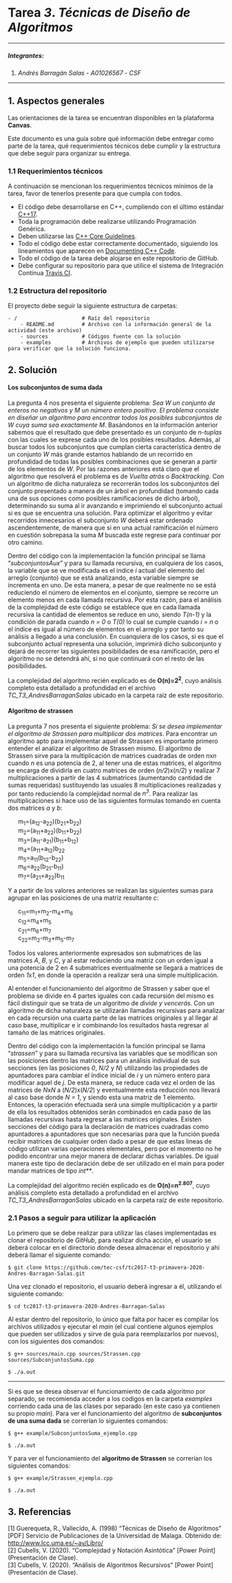 # Tarea *3*. *Técnicas de Diseño de Algoritmos*

---

##### Integrantes:
1. *Andrés Barragán Salas* - *A01026567* - *CSF*


---
## 1. Aspectos generales

Las orientaciones de la tarea se encuentran disponibles en la plataforma **Canvas**.

Este documento es una guía sobre qué información debe entregar como parte de la tarea, qué requerimientos técnicos debe cumplir y la estructura que debe seguir para organizar su entrega.


### 1.1 Requerimientos técnicos

A continuación se mencionan los requerimientos técnicos mínimos de la tarea, favor de tenerlos presente para que cumpla con todos.

* El código debe desarrollarse en C++, cumpliendo con el último estándar [C++17](https://isocpp.org/std/the-standard).
* Toda la programación debe realizarse utilizando Programación Genérica.
* Deben utilizarse las [C++ Core Guidelines](https://github.com/isocpp/CppCoreGuidelines/blob/master/CppCoreGuidelines.md).
* Todo el código debe estar correctamente documentado, siguiendo los lineamientos que aparecen en [Documenting C++ Code](https://developer.lsst.io/cpp/api-docs.html).
* Todo el código de la tarea debe alojarse en este repositorio de GitHub.
* Debe configurar su repositorio para que utilice el sistema de Integración Continua [Travis CI](https://travis-ci.org/).

### 1.2 Estructura del repositorio

El proyecto debe seguir la siguiente estructura de carpetas:
```
- / 			        # Raíz del repositorio
    - README.md			# Archivo con la información general de la actividad (este archivo)
    - sources  			# Códigos fuente con la solución
    - examples			# Archivos de ejemplo que pueden utilizarse para verificar que la solución funciona.
```

## 2. Solución

#### Los subconjuntos de suma dada
La pregunta 4 nos presenta el siguiente problema: *Sea W un conjunto de enteros no negativos y M un número entero positivo. El problema consiste en diseñar un algoritmo para encontrar todos los posibles subconjuntos de W cuya suma sea exactamente M*. Basándonos en la información anterior sabemos que el resultado que debe presentado es un conjunto de *n-tuplas* con las cuales se exprese cada uno de los posibles resultados. Además, al buscar todos los subconjuntos que cumplan cierta característica dentro de un conjunto *W* más grande estamos hablando de un recorrido en profundidad de todas las posibles combinaciones que se generan a partir de los elementos de *W*. Por las razones anteriores está claro que el algoritmo que resolverá el problema es de *Vuelta atrás* o *Backtracking*. Con un algoritmo de dicha naturaleza se recorrerán todos los subconjuntos del conjunto presentado a manera de un árbol en profundidad (tomando cada una de sus opciones como posibles ramificaciones de dicho árbol), determinando su suma al ir avanzando e imprimiendo el subconjunto actual si es que se encuentra una solución. Para optimizar el algoritmo y evitar recorridos innecesarios el subconjunto *W* deberá estar ordenado ascendentemente, de manera que si en una actual ramificación el número en cuestión sobrepasa la suma *M* buscada este regrese para continuar por otro camino. 

Dentro del código con la implementación la función principal se llama “*subconjuntosAux*” y para su llamada recursiva, en cualquiera de los casos, la variable que se ve modificada es el índice *i* actual del elemento del arreglo (conjunto) que se está analizando, esta variable siempre se incrementa en uno. De esta manera, a pesar de que realmente no se está reduciendo el número de elementos en el conjunto, siempre se recorre un elemento menos en cada llamada recursiva. Por esta razón, para el análisis de la complejidad de este código se establece que en cada llamada recursiva la cantidad de elementos se reduce en uno, siendo *T(n-1)* y la condición de parada cuando *n = 0* o *T(0)* lo cual se cumple cuando *i = n* o el índice es igual al número de elementos en el arreglo y por tanto su análisis a llegado a una conclusión.  En cuanquiera de los casos, si es que el subconjunto actual representa una solución, imprimirá dicho subconjunto y dejará de recorrer las siguientes posibilidades de esa ramificación, pero el algoritmo no se detendrá ahí, si no que continuará con el resto de las posibilidades. 

La complejidad del algoritmo recién explicado es de **O(n)=2<sup>2</sup>**, cuyo análisis completo esta detallado a profundidad en el archivo *TC_T3_AndresBarraganSalas* ubicado en la carpeta raíz de este repositorio.


#### Algoritmo de strassen
La pregunta 7 nos presenta el siguiente problema: *Si se desea implementar el algoritmo de Strassen para multiplicar dos matrices*. Para encontrar un algoritmo apto para implementar aquel de Strassen es importante primero entender el analizar el algoritmo de Strassen mismo. El algoritmo de Strassen sirve para la multiplicación de matrices cuadradas de orden *n*x*n* cuando *n* es una potencia de 2, al tener una de estas matrices, el algoritmo se encarga de dividirla en cuatro matrices de orden (*n/2*)x(*n/2*) y realizar 7 multiplicaciones a partir de las 4 submatrices (aumentando cantidad de sumas requeridas) sustituyendo las usuales 8 multiplicaciones realizadas y por tanto reduciendo la complejidad normal de *n<sup>3</sup>*. Para realizar las multiplicaciones si hace uso de las siguientes formulas tomando en cuenta dos matrices *a* y *b*:

&nbsp;&nbsp;&nbsp;&nbsp;&nbsp;&nbsp;m<sub>1</sub>=(a<sub>12</sub>-a<sub>22</sub>)(b<sub>21</sub>+b<sub>22</sub>)  
&nbsp;&nbsp;&nbsp;&nbsp;&nbsp;&nbsp;m<sub>2</sub>=(a<sub>11</sub>+a<sub>22</sub>)(b<sub>11</sub>+b<sub>22</sub>)  
&nbsp;&nbsp;&nbsp;&nbsp;&nbsp;&nbsp;m<sub>3</sub>=(a<sub>11</sub>-a<sub>21</sub>)(b<sub>11</sub>+b<sub>12</sub>)  
&nbsp;&nbsp;&nbsp;&nbsp;&nbsp;&nbsp;m<sub>4</sub>=(a<sub>11</sub>+a<sub>12</sub>)b<sub>22</sub>  
&nbsp;&nbsp;&nbsp;&nbsp;&nbsp;&nbsp;m<sub>5</sub>=a<sub>11</sub>(b<sub>12</sub>-b<sub>22</sub>)  
&nbsp;&nbsp;&nbsp;&nbsp;&nbsp;&nbsp;m<sub>6</sub>=a<sub>22</sub>(b<sub>21</sub>-b<sub>11</sub>)  
&nbsp;&nbsp;&nbsp;&nbsp;&nbsp;&nbsp;m<sub>7</sub>=(a<sub>21</sub>+a<sub>22</sub>)b<sub>11</sub>  

Y a partir de los valores anteriores se realizan las siguientes sumas para agrupar en las posiciones de una matriz resultante *c*:

&nbsp;&nbsp;&nbsp;&nbsp;&nbsp;&nbsp;c<sub>11</sub>=m<sub>1</sub>+m<sub>2</sub>-m<sub>4</sub>+m<sub>6</sub>  
&nbsp;&nbsp;&nbsp;&nbsp;&nbsp;&nbsp;c<sub>12</sub>=m<sub>4</sub>+m<sub>5</sub>  
&nbsp;&nbsp;&nbsp;&nbsp;&nbsp;&nbsp;c<sub>21</sub>=m<sub>6</sub>+m<sub>7</sub>  
&nbsp;&nbsp;&nbsp;&nbsp;&nbsp;&nbsp;c<sub>22</sub>=m<sub>2</sub>-m<sub>3</sub>+m<sub>5</sub>-m<sub>7</sub>  

Todos los valores anteriormente expresados son submatrices de las matrices *A*, *B*, y *C*, y al estar reduciendo una matriz con un orden igual a una potencia de 2 en 4 submatrices eventualmente se llegará a matrices de orden *1*x*1*, en donde la operación a realizar será una simple multiplicación.

Al entender el funcionamiento del algoritmo de Strassen y saber que el problema se divide en 4 partes iguales con cada recursión del mismo es fácil distinguir que se trata de un algoritmo de *divide y vencerás*. Con un algoritmo de dicha naturaleza se utilizarán llamadas recursivas para analizar en cada recursión una cuarta parte de las matrices originales y al llegar al caso base, multiplicar e ir combinando los resultados hasta regresar al tamaño de las matrices originales.

Dentro del código con la implementación la función principal se llama “*strassen*” y para su llamada recursiva las variables que se modifican son las posiciones dentro las matrices para un análisis individual de sus secciones (en las posiciones *0*, *N/2* y *N*) utilizando las propiedades de apuntadores para cambiar el índice inicial de *i* y un número entero para modificar aquel de *j*. De esta manera, se reduce cada vez el orden de las matrices de *N*x*N* a (*N/2*)x(*N/2*) y eventualmente esta reducción nos llevará al caso base donde *N = 1*, y siendo esta una matriz de 1 elemento. Entonces, la operación efectuada será una simple multiplicación y a partir de ella los resultados obtenidos serán combinados en cada paso de las llamadas recursivas hasta regresar a las matrices originales. Existen secciones del código para  la declaración de matrices cuadradas como apuntadores a apuntadores que son necesarias para que la función pueda  recibir matrices de cualquier orden dado a pesar de que estas lineas de código utilizan varias operaciones elementales, pero por el momento no he podido encontrar una mejor manera de declarar dichas variables. De igual manera este tipo de declaración debe de ser utilizado en el main para poder mandar matrices de tipo *int\*\**.  

La complejidad del algoritmo recién explicado es de **O(n)=n<sup>2.807</sup>**, cuyo análisis completo esta detallado a profundidad en el archivo *TC_T3_AndresBarraganSalas* ubicado en la carpeta raíz de este repositorio.

### 2.1 Pasos a seguir para utilizar la aplicación
Lo primero que se debe realizar para utilizar las clases implementadas es clonar el repositorio de *GitHub*, para realizar dicha acción, el usuario se deberá colocar en el directorio donde desea almacenar el repositorio y ahí deberá llamar el siguiente comando:

    $ git clone https://github.com/tec-csf/tc2017-t3-primavera-2020-Andres-Barragan-Salas.git

Una vez clonado el repositorio, el usuario deberá ingresar a él, utilizando el siguiente comando:

    $ cd tc2017-t3-primavera-2020-Andres-Barragan-Salas

Al estar dentro del repositorio, lo único que falta por hacer es compilar los archivos utilizados y ejecutar el *main* (el cual contiene algunos ejemplos que pueden ser utilizados y sirve de guía para reemplazarlos por nuevos), con los siguientes dos comandos:

    $ g++ sources/main.cpp sources/Strassen.cpp sources/SubconjuntosSuma.cpp

    $ ./a.out

---
Si es que se desea observar el funcionamiento de cada algoritmo por separado, se recomienda acceder a los codigos en la carpeta *examples* corriendo cada una de las clases por separado (en este caso ya contienen su propio *main*). Para ver el funcionamiento del algoritmo de **subconjuntos de una suma dada** se correrían lo siguientes comandos:

    $ g++ example/SubconjuntosSuma_ejemplo.cpp

    $ ./a.out

Y para ver el funcionamiento del **algoritmo de Strassen** se correrían los siguientes comandos:

    $ g++ example/Strassen_ejemplo.cpp

    $ ./a.out

## 3. Referencias

\[1\] Guerequeta, R., Vallecido, A. (1998) “Técnicas de Diseño de Algoritmos” \[PDF\] Servicio de Publicaciones de la Universidad de Malaga. Obtenido de: http://www.lcc.uma.es/~av/Libro/  
\[2\] Cubells, V. (2020). “Complejidad y Notación Asintótica” \[Power Point\] (Presentación de Clase).  
\[3\] Cubells, V. (2020). “Análisis de Algoritmos Recursivos” \[Power Point\] (Presentación de Clase).